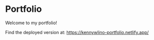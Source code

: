 # Portfolio

Welcome to my portfolio!

Find the deployed version at: https://kennywlino-portfolio.netlify.app/
